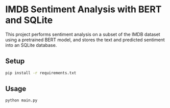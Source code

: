 # IMDB Sentiment Analysis with BERT and SQLite

This project performs sentiment analysis on a subset of the IMDB dataset using a pretrained BERT model, and stores the text and predicted sentiment into an SQLite database.

## Setup

```bash
pip install -r requirements.txt
```

## Usage

```bash
python main.py
```
